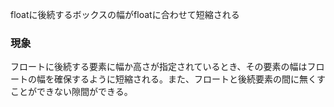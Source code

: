 floatに後続するボックスの幅がfloatに合わせて短縮される

### 現象

フロートに後続する要素に幅か高さが指定されているとき、その要素の幅はフロートの幅を確保するように短縮される。また、フロートと後続要素の間に無くすことができない隙間ができる。
